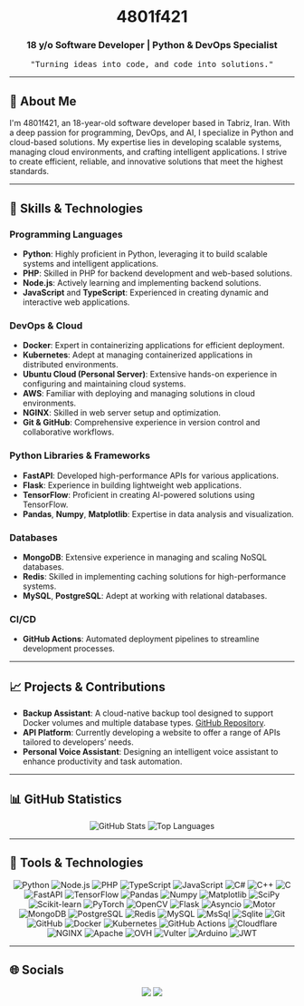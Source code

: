 <h1 align="center">4801f421</h1>
<h3 align="center">18 y/o Software Developer | Python & DevOps Specialist</h3>
<p align="center">
  <samp>
    "Turning ideas into code, and code into solutions."
  </samp>
</p>

---

<h2>📌 About Me</h2>
<p>
  I'm 4801f421, an 18-year-old software developer based in Tabriz, Iran. With a deep passion for programming, DevOps, and AI, I specialize in Python and cloud-based solutions. My expertise lies in developing scalable systems, managing cloud environments, and crafting intelligent applications. I strive to create efficient, reliable, and innovative solutions that meet the highest standards.
</p>

---

<h2>🚀 Skills & Technologies</h2>

<h3>Programming Languages</h3>
<ul>
  <li><b>Python</b>: Highly proficient in Python, leveraging it to build scalable systems and intelligent applications.</li>
  <li><b>PHP</b>: Skilled in PHP for backend development and web-based solutions.</li>
  <li><b>Node.js</b>: Actively learning and implementing backend solutions.</li>
  <li><b>JavaScript</b> and <b>TypeScript</b>: Experienced in creating dynamic and interactive web applications.</li>
</ul>

<h3>DevOps & Cloud</h3>
<ul>
  <li><b>Docker</b>: Expert in containerizing applications for efficient deployment.</li>
  <li><b>Kubernetes</b>: Adept at managing containerized applications in distributed environments.</li>
  <li><b>Ubuntu Cloud (Personal Server)</b>: Extensive hands-on experience in configuring and maintaining cloud systems.</li>
  <li><b>AWS</b>: Familiar with deploying and managing solutions in cloud environments.</li>
  <li><b>NGINX</b>: Skilled in web server setup and optimization.</li>
  <li><b>Git & GitHub</b>: Comprehensive experience in version control and collaborative workflows.</li>
</ul>

<h3>Python Libraries & Frameworks</h3>
<ul>
  <li><b>FastAPI</b>: Developed high-performance APIs for various applications.</li>
  <li><b>Flask</b>: Experience in building lightweight web applications.</li>
  <li><b>TensorFlow</b>: Proficient in creating AI-powered solutions using TensorFlow.</li>
  <li><b>Pandas</b>, <b>Numpy</b>, <b>Matplotlib</b>: Expertise in data analysis and visualization.</li>
</ul>

<h3>Databases</h3>
<ul>
  <li><b>MongoDB</b>: Extensive experience in managing and scaling NoSQL databases.</li>
  <li><b>Redis</b>: Skilled in implementing caching solutions for high-performance systems.</li>
  <li><b>MySQL</b>, <b>PostgreSQL</b>: Adept at working with relational databases.</li>
</ul>

<h3>CI/CD</h3>
<ul>
  <li><b>GitHub Actions</b>: Automated deployment pipelines to streamline development processes.</li>
</ul>

---

<h2>📈 Projects & Contributions</h2>
<ul>
  <li><b>Backup Assistant</b>: A cloud-native backup tool designed to support Docker volumes and multiple database types. <a href="https://github.com/4801f421/backup-tool" target="_blank">GitHub Repository</a>.</li>
  <li><b>API Platform</b>: Currently developing a website to offer a range of APIs tailored to developers’ needs.</li>
  <li><b>Personal Voice Assistant</b>: Designing an intelligent voice assistant to enhance productivity and task automation.</li>
</ul>

---

<h2>📊 GitHub Statistics</h2>
<p align="center">
  <img src="https://github-readme-stats.vercel.app/api?username=4801f421&show_icons=true&theme=dark" alt="GitHub Stats">
  <img src="https://github-readme-stats.vercel.app/api/top-langs/?username=4801f421&layout=compact&theme=dark" alt="Top Languages">
</p>

---

<h2>🔧 Tools & Technologies</h2>
<p align="center" style="font-size: 0.9rem;">
  <img alt="Python" src="https://img.shields.io/badge/python-3670A0?style=for-the-badge&logo=python&logoColor=ffdd54" />
  <img alt="Node.js" src="https://img.shields.io/badge/node.js-43853D?style=for-the-badge&logo=node.js&logoColor=white" />
  <img alt="PHP" src="https://img.shields.io/badge/php-%23777BB4.svg?style=for-the-badge&logo=php&logoColor=white"/>
  <img alt="TypeScript" src="https://img.shields.io/badge/typescript-%23007ACC.svg?style=for-the-badge&logo=typescript&logoColor=white" />
  <img alt="JavaScript" src="https://img.shields.io/badge/javascript%20-%23323330.svg?&style=for-the-badge&logo=javascript&logoColor=%23F7DF1E" />
  <img alt="C#" src="https://img.shields.io/badge/c%23%20-%23239120.svg?&style=for-the-badge&logo=c-sharp&logoColor=white" />
  <img alt="C++" src="https://img.shields.io/badge/c++-%2300599C.svg?style=for-the-badge&logo=c%2B%2B&logoColor=white" />
  <img alt="C" src="https://img.shields.io/badge/c-%2300599C.svg?style=for-the-badge&logo=c&logoColor=white"/>
  <img alt="FastAPI" src="https://img.shields.io/badge/FastAPI-009688?style=for-the-badge&logo=fastapi&logoColor=white"/>
  <img alt="TensorFlow" src="https://img.shields.io/badge/TensorFlow-FF6F00?style=for-the-badge&logo=TensorFlow&logoColor=white" /> 
  <img alt="Pandas" src="https://img.shields.io/badge/Pandas-150458?style=for-the-badge&logo=pandas&logoColor=white" /> 
  <img alt="Numpy" src="https://img.shields.io/badge/numpy-%23013243.svg?style=for-the-badge&logo=numpy&logoColor=white" /> 
  <img alt="Matplotlib" src="https://img.shields.io/badge/matplotlib-%23ffdd54.svg?style=for-the-badge&logo=matplotlib&logoColor=black"/>
  <img alt="SciPy" src="https://img.shields.io/badge/SciPy-%230C55A5.svg?style=for-the-badge&logo=scipy&logoColor=white"/>
  <img alt="Scikit-learn" src="https://img.shields.io/badge/Scikit--Learn-F7931E?style=for-the-badge&logo=scikit-learn&logoColor=white"/>
  <img alt="PyTorch" src="https://img.shields.io/badge/PyTorch-EE4C2C?style=for-the-badge&logo=pytorch&logoColor=white"/>
  <img alt="OpenCV" src="https://img.shields.io/badge/OpenCV-5C3EE8?style=for-the-badge&logo=opencv&logoColor=white"/>
  <img alt="Flask" src="https://img.shields.io/badge/Flask-000000?style=for-the-badge&logo=flask&logoColor=white"/>
  <img alt="Asyncio" src="https://img.shields.io/badge/Asyncio-008080?style=for-the-badge&logo=python&logoColor=white"/>
  <img alt="Motor" src="https://img.shields.io/badge/Motor-47A248?style=for-the-badge&logo=mongodb&logoColor=white"/>
  <img alt="MongoDB" src="https://img.shields.io/badge/mongodb-%2347A248.svg?style=for-the-badge&logo=mongodb&logoColor=white" />
  <img alt="PostgreSQL" src="https://img.shields.io/badge/postgresql-%23316192.svg?style=for-the-badge&logo=postgresql&logoColor=white" />
  <img alt="Redis" src="https://img.shields.io/badge/redis-%23DC382D.svg?style=for-the-badge&logo=redis&logoColor=white" />
  <img alt="MySQL" src="https://img.shields.io/badge/mysql-%2300f.svg?style=for-the-badge&logo=mysql&logoColor=white" />
  <img alt="MsSql" src="https://img.shields.io/badge/Microsoft%20SQL%20Server-CC2927?style=for-the-badge&logo=microsoft%20sql%20server&logoColor=white"/>
  <img alt="Sqlite" src="https://img.shields.io/badge/sqlite-%2307405e.svg?style=for-the-badge&logo=sqlite&logoColor=white"/>
  <img alt="Git" src="https://img.shields.io/badge/git-%23F05033.svg?style=for-the-badge&logo=git&logoColor=white" />
  <img alt="GitHub" src="https://img.shields.io/badge/github-%23121011.svg?style=for-the-badge&logo=github&logoColor=white" />
  <img alt="Docker" src="https://img.shields.io/badge/docker-%230db7ed.svg?style=for-the-badge&logo=docker&logoColor=white" />
  <img alt="Kubernetes" src="https://img.shields.io/badge/kubernetes-326ce5.svg?style=for-the-badge&logo=kubernetes&logoColor=white" />
  <img alt="GitHub Actions" src="https://img.shields.io/badge/GitHub%20Actions-2088FF?style=for-the-badge&logo=github-actions&logoColor=white"/>
  <img alt="Cloudflare" src="https://img.shields.io/badge/Cloudflare-F38020?style=for-the-badge&logo=Cloudflare&logoColor=white"/>
  <img alt="NGINX" src="https://img.shields.io/badge/nginx-009639.svg?style=for-the-badge&logo=nginx&logoColor=white" />
  <img alt="Apache" src="https://img.shields.io/badge/apache-%23D42029.svg?style=for-the-badge&logo=apache&logoColor=white"/>
  <img alt="OVH" src="https://img.shields.io/badge/ovh-%23123F6D.svg?style=for-the-badge&logo=ovh&logoColor=#123F6D"/>
  <img alt="Vulter" src="https://img.shields.io/badge/Vultr-007BFC.svg?style=for-the-badge&logo=vultr"/>
  <img alt="Arduino" src="https://img.shields.io/badge/-Arduino-00979D?style=for-the-badge&logo=Arduino&logoColor=white"/>
  <img alt="JWT" src="https://img.shields.io/badge/JWT-black?style=for-the-badge&logo=JSON%20web%20tokens"/>
</p>

---

<h2>🌐 Socials</h2>
<p align="center">
  <a href="mailto:4801f4214lin32had@gmail.com" target="_blank"><img 
      src="https://img.shields.io/badge/Gmail-D14836?style=for-the-badge&logo=gmail&logoColor=white"></a>
  <a href="https://www.linkedin.com/in/4801f421/" target="_blank"><img
      src="https://img.shields.io/badge/linkedin-%230077B5.svg?&style=for-the-badge&logo=linkedin&logoColor=white"></a>
</p>
